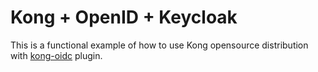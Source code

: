 # Kong + OpenID + Keycloak

This is a functional example of how to use Kong opensource distribution with 
[kong-oidc](https://github.com/nokia/kong-oidc) plugin.
